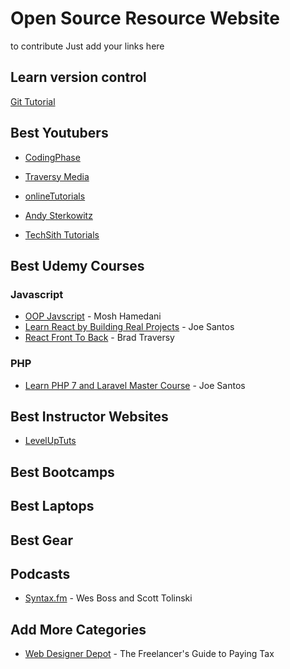 # Open Source Resource Website
to contribute Just add your links here

## Learn version control
[Git Tutorial](https://codeburst.io/a-step-by-step-guide-to-making-your-first-github-contribution-5302260a2940)
## Best Youtubers
- [CodingPhase](https://www.youtube.com/channel/UC46wWUso9H5KPQcoL9iE3Ug)
- [Traversy Media](https://www.youtube.com/user/TechGuyWeb)


- [onlineTutorials](https://www.youtube.com/channel/UCbwXnUipZsLfUckBPsC7Jog)
- [Andy Sterkowitz](https://www.youtube.com/channel/UCZ9qFEC82qM6Pk-54Q4TVWA)
- [TechSith Tutorials](https://www.youtube.com/channel/UCbGZKLIHpox2l0whz6_RYyg "TechSith Tutorials")

## Best Udemy Courses

### Javascript 
 - [OOP Javscript](https://www.udemy.com/javascript-object-oriented-programming/) - Mosh Hamedani
 - [Learn React by Building Real Projects](https://www.udemy.com/learn-react-by-building-a-real-projects/) - Joe Santos
 - [React Front To Back](https://www.udemy.com/react-front-to-back/) - Brad Traversy
 
 ### PHP
 - [Learn PHP 7 and Laravel Master Course](https://www.udemy.com/learn-php-7-and-laravel-master-course/) - Joe Santos

## Best Instructor Websites

- [LevelUpTuts](https://www.leveluptutorials.com/)

## Best Bootcamps

## Best Laptops

## Best Gear

## Podcasts

 - [Syntax.fm](https://syntax.fm/) - Wes Boss and Scott Tolinski

## Add More Categories

 - [Web Designer Depot](https://www.webdesignerdepot.com/2018/09/the-freelancers-guide-to-paying-tax/) - The Freelancer's Guide to Paying Tax
